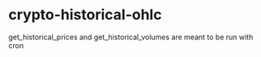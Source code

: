 # crypto-historical-ohlc

get_historical_prices and get_historical_volumes are meant to be run with cron